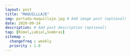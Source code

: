```yaml
---
layout: post
title: "MAQUILLLAJE"
img: portada-maquillaje.jpg # Add image post (optional)
date: 2020-09-24
description: # Add post description (optional)
tag: [Rimel,Labial,Sombras]
sitemap :
  changefreq : weekly
  priority : 1.0
---
```

